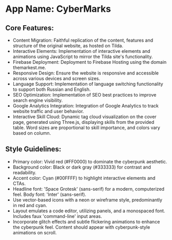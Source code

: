 # **App Name**: CyberMarks

## Core Features:

- Content Migration: Faithful replication of the content, features and structure of the original website, as hosted on Tilda.
- Interactive Elements: Implementation of interactive elements and animations using JavaScript to mirror the Tilda site's functionality.
- Firebase Deployment: Deployment to Firebase Hosting using the domain themarkest.me.
- Responsive Design: Ensure the website is responsive and accessible across various devices and screen sizes.
- Language Support: Implementation of language switching functionality to support both Russian and English.
- SEO Optimization: Implementation of SEO best practices to improve search engine visibility.
- Google Analytics Integration: Integration of Google Analytics to track website traffic and user behavior.
- Interactive Skill Cloud: Dynamic tag cloud visualization on the cover page, generated using Three.js, displaying skills from the provided table. Word sizes are proportional to skill importance, and colors vary based on column.

## Style Guidelines:

- Primary color: Vivid red (#FF0000) to dominate the cyberpunk aesthetic.
- Background color: Black or dark gray (#333333) for contrast and readability.
- Accent color: Cyan (#00FFFF) to highlight interactive elements and CTAs.
- Headline font: 'Space Grotesk' (sans-serif) for a modern, computerized feel. Body font: 'Inter' (sans-serif).
- Use vector-based icons with a neon or wireframe style, predominantly in red and cyan.
- Layout emulates a code editor, utilizing panels, and a monospaced font. Includes faux 'command-line' input areas.
- Incorporate glitch effects and subtle flickering animations to enhance the cyberpunk feel. Content should appear with cyberpunk-style animations on scroll.